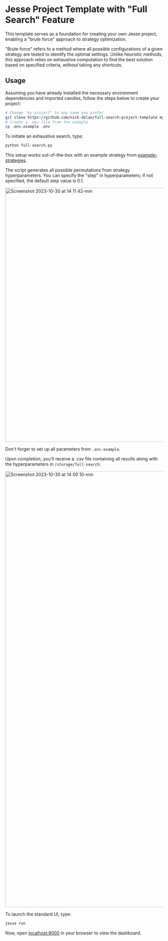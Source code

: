 # Jesse Project Template with "Full Search" Feature

This template serves as a foundation for creating your own Jesse project, enabling a "brute force" approach to strategy optimization.

"Brute force" refers to a method where all possible configurations of a given strategy are tested to identify the optimal settings. Unlike heuristic methods, this approach relies on exhaustive computation to find the best solution based on specified criteria, without taking any shortcuts.

## Usage

Assuming you have already installed the necessary environment dependencies and imported candles, follow the steps below to create your project:

```sh
# Change "my-project" to any name you prefer
git clone https://github.com/nick-dolan/full-search-project-template my-project
# Create a .env file from the example
cp .env.example .env
```

To initiate an exhaustive search, type:

```sh
python full-search.py 
```

This setup works out-of-the-box with an example strategy from [example-strategies](https://github.com/jesse-ai/example-strategies).

The script generates all possible permutations from strategy hyperparameters. You can specify the "step" in hyperparameters; if not specified, the default step value is 0.1.

<img width="810" alt="Screenshot 2023-10-30 at 14 11 42-min" src="https://github.com/jesse-ai/project-template/assets/25667028/b5e5137e-2a6c-465c-ae4f-dd8412ed58ec">

Don't forger to set up all parameters from `.env.example`. 

Upon completion, you'll receive a .csv file containing all results along with the hyperparameters in `/storage/full-search`:

<a href="https://raw.githubusercontent.com/nick-dolan/full-search-project-template/main/full-search-example.csv">
    <img width="1389" alt="Screenshot 2023-10-30 at 14 00 10-min" src="https://github.com/jesse-ai/project-template/assets/25667028/52f27c83-8190-43f7-a094-4c648c0571f6">
</a>

To launch the standard UI, type:

```sh
jesse run
```

Now, open [localhost:9000](http://localhost:9000) in your browser to view the dashboard.

